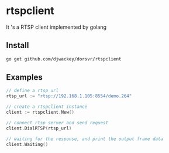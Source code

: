 # rtspclient
It 's a RTSP client implemented by golang

## Install

```bash
go get github.com/djwackey/dorsvr/rtspclient
```

## Examples

```go
// define a rtsp url
rtsp_url := "rtsp://192.168.1.105:8554/demo.264"

// create a rtspclient instance
client := rtspclient.New()

// connect rtsp server and send request
client.DialRTSP(rtsp_url)

// waiting for the response, and print the output frame data
client.Waiting()

```

